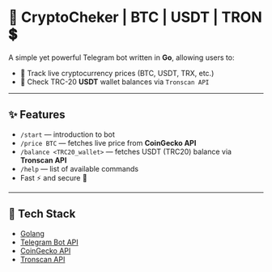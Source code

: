 # 🤖 CryptoCheker | BTC | USDT | TRON 💲

A simple yet powerful Telegram bot written in **Go**, allowing users to:
- 🔹 Track live cryptocurrency prices (BTC, USDT, TRX, etc.)
- 🔹 Check TRC-20 **USDT** wallet balances via `Tronscan API`

---

## ✨ Features

- `/start` — introduction to bot
- `/price BTC` — fetches live price from **CoinGecko API**
- `/balance <TRC20_wallet>` — fetches USDT (TRC20) balance via **Tronscan API**
- `/help` — list of available commands
- Fast ⚡️ and secure 🔐

---

## 🧩 Tech Stack

- [Golang](https://golang.org/)
- [Telegram Bot API](https://core.telegram.org/bots/api)
- [CoinGecko API](https://www.coingecko.com/en/api)
- [Tronscan API](https://tronscan.org)
